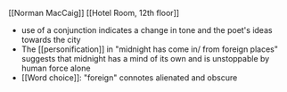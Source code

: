 [[Norman MacCaig]] [[Hotel Room, 12th floor]]
- use of a conjunction indicates a change in tone and the poet's ideas towards the city
- The [[personification]] in "midnight has come in/ from foreign places" suggests that midnight has a mind of its own and is unstoppable by human force alone
- [[Word choice]]: "foreign" connotes alienated and obscure